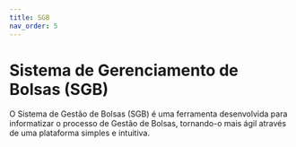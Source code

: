```yaml
---
title: SGB
nav_order: 5
---
```


# Sistema de Gerenciamento de Bolsas (SGB)

O Sistema de Gestão de Bolsas (SGB) é uma ferramenta desenvolvida para informatizar o processo de Gestão de Bolsas, tornando-o mais ágil através de uma plataforma simples e intuitiva.
